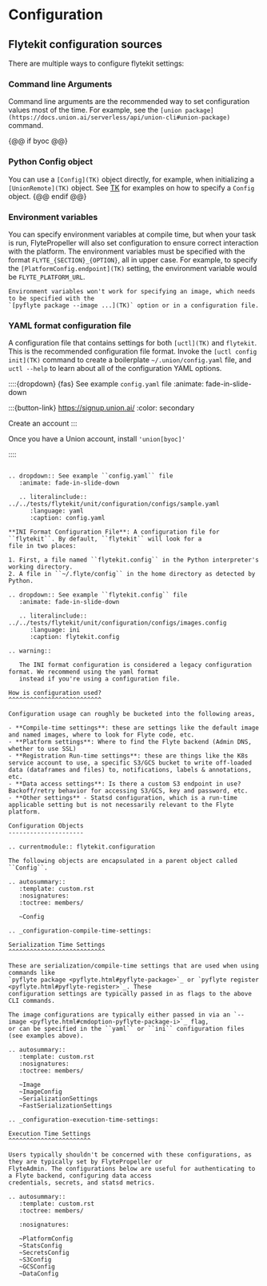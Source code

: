 # Configuration

## Flytekit configuration sources

There are multiple ways to configure flytekit settings:

### Command line Arguments

Command line arguments are the recommended way to set configuration values most of the time.
For example, see the `[union package](https://docs.union.ai/serverless/api/union-cli#union-package)` command.

{@@ if byoc @@}
### Python Config object

You can use a `[Config](TK)` object directly, for example, when
initializing a `[UnionRemote](TK)` object. See [TK](TK) for examples on how to specify a `Config` object.
{@@ endif @@}

### Environment variables

You can specify environment variables at compile time, but when your task is run, FlytePropeller will also set configuration to ensure correct interaction with the platform. The environment variables must be specified with the format `FLYTE_{SECTION}_{OPTION}`, all in upper case. For example, to specify the `[PlatformConfig.endpoint](TK)` setting, the environment variable would be `FLYTE_PLATFORM_URL`.

```{note}
Environment variables won't work for specifying an image, which needs to be specified with the
`[pyflyte package --image ...](TK)` option or in a configuration file.
```

### YAML format configuration file

A configuration file that contains settings for both `[uctl](TK)` and `flytekit`. This is the recommended configuration file format. Invoke the `[uctl config init](TK)` command to create a boilerplate
`~/.union/config.yaml` file, and  `uctl --help` to learn about all of the configuration YAML options.

::::{dropdown} {fas} See example `config.yaml` file
:animate: fade-in-slide-down

:::{button-link} https://signup.union.ai/
:color: secondary

Create an account
:::

Once you have a Union account, install `'union[byoc]'`

::::

```{eval-rst}

.. dropdown:: See example ``config.yaml`` file
   :animate: fade-in-slide-down

   .. literalinclude:: ../../tests/flytekit/unit/configuration/configs/sample.yaml
      :language: yaml
      :caption: config.yaml

**INI Format Configuration File**: A configuration file for ``flytekit``. By default, ``flytekit`` will look for a
file in two places:

1. First, a file named ``flytekit.config`` in the Python interpreter's working directory.
2. A file in ``~/.flyte/config`` in the home directory as detected by Python.

.. dropdown:: See example ``flytekit.config`` file
   :animate: fade-in-slide-down

   .. literalinclude:: ../../tests/flytekit/unit/configuration/configs/images.config
      :language: ini
      :caption: flytekit.config

.. warning::

   The INI format configuration is considered a legacy configuration format. We recommend using the yaml format
   instead if you're using a configuration file.

How is configuration used?
^^^^^^^^^^^^^^^^^^^^^^^^^^

Configuration usage can roughly be bucketed into the following areas,

- **Compile-time settings**: these are settings like the default image and named images, where to look for Flyte code, etc.
- **Platform settings**: Where to find the Flyte backend (Admin DNS, whether to use SSL)
- **Registration Run-time settings**: these are things like the K8s service account to use, a specific S3/GCS bucket to write off-loaded data (dataframes and files) to, notifications, labels & annotations, etc.
- **Data access settings**: Is there a custom S3 endpoint in use? Backoff/retry behavior for accessing S3/GCS, key and password, etc.
- **Other settings** - Statsd configuration, which is a run-time applicable setting but is not necessarily relevant to the Flyte platform.

Configuration Objects
---------------------

.. currentmodule:: flytekit.configuration

The following objects are encapsulated in a parent object called ``Config``.

.. autosummary::
   :template: custom.rst
   :nosignatures:
   :toctree: members/

   ~Config

.. _configuration-compile-time-settings:

Serialization Time Settings
^^^^^^^^^^^^^^^^^^^^^^^^^^^

These are serialization/compile-time settings that are used when using commands like
`pyflyte package <pyflyte.html#pyflyte-package>`_ or `pyflyte register <pyflyte.html#pyflyte-register>`_. These
configuration settings are typically passed in as flags to the above CLI commands.

The image configurations are typically either passed in via an `--image <pyflyte.html#cmdoption-pyflyte-package-i>`_ flag,
or can be specified in the ``yaml`` or ``ini`` configuration files (see examples above).

.. autosummary::
   :template: custom.rst
   :nosignatures:
   :toctree: members/

   ~Image
   ~ImageConfig
   ~SerializationSettings
   ~FastSerializationSettings

.. _configuration-execution-time-settings:

Execution Time Settings
^^^^^^^^^^^^^^^^^^^^^^^

Users typically shouldn't be concerned with these configurations, as they are typically set by FlytePropeller or
FlyteAdmin. The configurations below are useful for authenticating to a Flyte backend, configuring data access
credentials, secrets, and statsd metrics.

.. autosummary::
   :template: custom.rst
   :toctree: members/
   
   :nosignatures:

   ~PlatformConfig
   ~StatsConfig
   ~SecretsConfig
   ~S3Config
   ~GCSConfig
   ~DataConfig
```